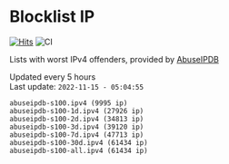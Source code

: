 # Blocklist IP

[![Hits](https://hits.seeyoufarm.com/api/count/incr/badge.svg?url=https%3A%2F%2Fgithub.com%2Fborestad%2Fblocklist-ip%2F&count_bg=%2379C83D&title_bg=%23555555&icon=&icon_color=%23E7E7E7&title=hits&edge_flat=false)](https://hits.seeyoufarm.com)  ![CI](https://img.shields.io/github/workflow/status/borestad/blocklist-ip/CI?style=flat-square)

Lists with worst IPv4 offenders, provided by [AbuseIPDB](https://www.abuseipdb.com/)

<!-- FOOTER-PLACEHOLDER -->
Updated every 5 hours<br>
Last update: `2022-11-15 - 05:04:55`
```
abuseipdb-s100.ipv4 (9995 ip)
abuseipdb-s100-1d.ipv4 (27926 ip)
abuseipdb-s100-2d.ipv4 (34813 ip)
abuseipdb-s100-3d.ipv4 (39120 ip)
abuseipdb-s100-7d.ipv4 (47713 ip)
abuseipdb-s100-30d.ipv4 (61434 ip)
abuseipdb-s100-all.ipv4 (61434 ip)
```
